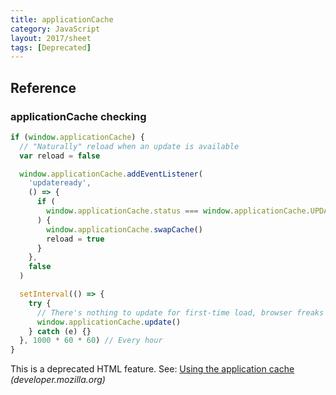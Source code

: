 ```yaml
---
title: applicationCache
category: JavaScript
layout: 2017/sheet
tags: [Deprecated]
---
```


## Reference

<!-- {.-one-column} -->

### applicationCache checking

```js
if (window.applicationCache) {
  // "Naturally" reload when an update is available
  var reload = false

  window.applicationCache.addEventListener(
    'updateready',
    () => {
      if (
        window.applicationCache.status === window.applicationCache.UPDATEREADY
      ) {
        window.applicationCache.swapCache()
        reload = true
      }
    },
    false
  )

  setInterval(() => {
    try {
      // There's nothing to update for first-time load, browser freaks out :/
      window.applicationCache.update()
    } catch (e) {}
  }, 1000 * 60 * 60) // Every hour
}
```

This is a deprecated HTML feature. See: [Using the application cache](https://developer.mozilla.org/en-US/docs/HTML/Using_the_application_cache) _(developer.mozilla.org)_
